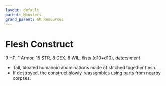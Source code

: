 ```yaml
---
layout: default
parent: Monsters
grand_parent: GM Resources
---
```


# Flesh Construct

9 HP, 1 Armor, 15 STR, 8 DEX, 8 WIL, fists (d10+d10), _detachment_

- Tall, bloated humanoid abominations made of stitched together flesh.
- If destroyed, the construct slowly reassembles using parts from nearby corpses.